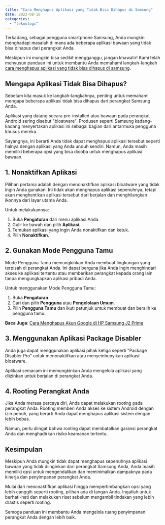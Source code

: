 ```yaml
---
title: "Cara Menghapus Aplikasi yang Tidak Bisa Dihapus di Samsung"
date: 2023-08-16
categories: 
  - "teknologi"
---
```


Terkadang, sebagai pengguna smartphone Samsung, Anda mungkin menghadapi masalah di mana ada beberapa aplikasi bawaan yang tidak bisa dihapus dari perangkat Anda.

Meskipun ini mungkin bisa sedikit mengganggu, jangan khawatir! Kami telah menyusun panduan ini untuk membantu Anda memahami langkah-langkah [cara menghapus aplikasi yang tidak bisa dihapus di samsung](https://ajiekusumadhany.com/cara-menghapus-aplikasi-yang-tidak-bisa-dihapus-di-samsung/).

## **Mengapa Aplikasi Tidak Bisa Dihapus?**

Sebelum kita masuk ke langkah-langkahnya, penting untuk memahami mengapa beberapa aplikasi tidak bisa dihapus dari perangkat Samsung Anda.

Aplikasi yang datang secara pre-installed atau bawaan pada perangkat Android sering disebut "bloatware". Produsen seperti Samsung kadang-kadang menyertakan aplikasi ini sebagai bagian dari antarmuka pengguna khusus mereka.

Sayangnya, ini berarti Anda tidak dapat menghapus aplikasi tersebut seperti halnya dengan aplikasi yang Anda unduh sendiri. Namun, Anda masih memiliki beberapa opsi yang bisa dicoba untuk menghapus aplikasi bawaan.

## **1\. Nonaktifkan Aplikasi**

Pilihan pertama adalah dengan menonaktifkan aplikasi bloatware yang tidak ingin Anda gunakan. Ini tidak akan menghapus aplikasi sepenuhnya, tetapi akan menghentikan aplikasi tersebut dari berjalan dan menghilangkan ikonnya dari layar utama Anda.

Untuk melakukannya:

1. Buka **Pengaturan** dari menu aplikasi Anda.
2. Gulir ke bawah dan pilih **Aplikasi**.
3. Temukan aplikasi yang ingin Anda nonaktifkan dan ketuk.
4. Pilih **Nonaktifkan**.

## **2\. Gunakan Mode Pengguna Tamu**

Mode Pengguna Tamu memungkinkan Anda membuat lingkungan yang terpisah di perangkat Anda. Ini dapat berguna jika Anda ingin menghindari akses ke aplikasi tertentu atau memberikan perangkat kepada orang lain tanpa mengungkapkan aplikasi pribadi Anda.

Untuk menggunakan Mode Pengguna Tamu:

1. Buka **Pengaturan**.
2. Cari dan pilih **Pengguna** atau **Pengelolaan Umum**.
3. Pilih **Pengguna Tamu** dan ikuti petunjuk untuk membuat dan beralih ke pengguna tamu.

**Baca Juga**: [Cara Menghapus Akun Google di HP Samsung J2 Prime](https://ajiekusumadhany.com/cara-menghapus-akun-google-di-hp-samsung-j2-prime/)

## **3\. Menggunakan Aplikasi Package Disabler**

Anda juga dapat menggunakan aplikasi pihak ketiga seperti "Package Disabler Pro" untuk menonaktifkan atau menyembunyikan aplikasi bloatware.

Aplikasi semacam ini memungkinkan Anda mengelola aplikasi yang diizinkan untuk berjalan di perangkat Anda.

## **4\. Rooting Perangkat Anda**

Jika Anda merasa percaya diri, Anda dapat melakukan rooting pada perangkat Anda. Rooting memberi Anda akses ke sistem Android dengan izin penuh, yang berarti Anda dapat menghapus aplikasi sistem dengan lebih bebas.

Namun, perlu diingat bahwa rooting dapat membatalkan garansi perangkat Anda dan menghadirkan risiko keamanan tertentu.

## **Kesimpulan**

Meskipun Anda mungkin tidak dapat menghapus sepenuhnya aplikasi bawaan yang tidak diinginkan dari perangkat Samsung Anda, Anda masih memiliki opsi untuk mengendalikan dan meminimalkan dampaknya pada kinerja dan penyimpanan perangkat Anda.

Mulai dari menonaktifkan aplikasi hingga mempertimbangkan opsi yang lebih canggih seperti rooting, pilihan ada di tangan Anda. Ingatlah untuk berhati-hati dan melakukan riset sebelum mengambil tindakan yang lebih drastis seperti rooting.

Semoga panduan ini membantu Anda mengelola ruang penyimpanan perangkat Anda dengan lebih baik.
